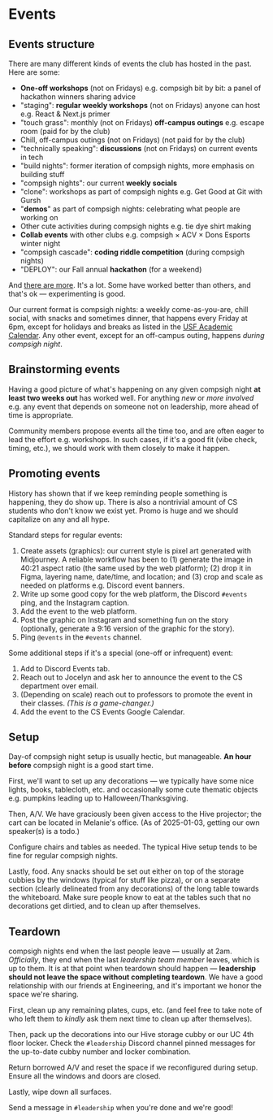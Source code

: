 # Events

## Events structure

There are many different kinds of events the club has hosted in the past. Here are some:

- **One-off workshops** (not on Fridays) e.g. compsigh bit by bit: a panel of hackathon winners sharing advice
- "staging": **regular weekly workshops** (not on Fridays) anyone can host e.g. React & Next.js primer
- "touch grass": monthly (not on Fridays) **off-campus outings** e.g. escape room (paid for by the club)
- Chill, off-campus outings (not on Fridays) (not paid for by the club)
- "technically speaking": **discussions** (not on Fridays) on current events in tech
- "build nights": former iteration of compsigh nights, more emphasis on building stuff
- "compsigh nights": our current **weekly socials**
- "clone": workshops as part of compsigh nights e.g. Get Good at Git with Gursh
- "**demos**" as part of compsigh nights: celebrating what people are working on
- Other cute activities during compsigh nights e.g. tie dye shirt making
- **Collab events** with other clubs e.g. compsigh × ACV × Dons Esports winter night
- "compsigh cascade": **coding riddle competition** (during compsigh nights)
- "DEPLOY": our Fall annual **hackathon** (for a weekend)

And [there are more](https://compsigh.club/events). It's a lot. Some have worked better than others, and that's ok — experimenting is good.

Our current format is compsigh nights: a weekly come-as-you-are, chill social, with snacks and sometimes dinner, that happens every Friday at 6pm, except for holidays and breaks as listed in the [USF Academic Calendar](https://myusf.usfca.edu/registration/when-to-register/academic-calendar). Any other event, except for an off-campus outing, happens *during compsigh night*.

## Brainstorming events

Having a good picture of what's happening on any given compsigh night **at least two weeks out** has worked well. For anything *new* or *more involved* e.g. any event that depends on someone not on leadership, more ahead of time is appropriate.

Community members propose events all the time too, and are often eager to lead the effort e.g. workshops. In such cases, if it's a good fit (vibe check, timing, etc.), we should work with them closely to make it happen.

## Promoting events

History has shown that if we keep reminding people something is happening, they do show up. There is also a nontrivial amount of CS students who don't know we exist yet. Promo is huge and we should capitalize on any and all hype.

Standard steps for regular events:

1. Create assets (graphics): our current style is pixel art generated with Midjourney. A reliable workflow has been to (1) generate the image in 40:21 aspect ratio (the same used by the web platform); (2) drop it in Figma, layering name, date/time, and location; and (3) crop and scale as needed on platforms e.g. Discord event banners.
2. Write up some good copy for the web platform, the Discord `#events` ping, and the Instagram caption.
3. Add the event to the web platform.
4. Post the graphic on Instagram and something fun on the story (optionally, generate a 9:16 version of the graphic for the story).
5. Ping `@events` in the `#events` channel.

Some additional steps if it's a special (one-off or infrequent) event:

1. Add to Discord Events tab.
2. Reach out to Jocelyn and ask her to announce the event to the CS department over email.
3. (Depending on scale) reach out to professors to promote the event in their classes. *(This is a game-changer.)*
4. Add the event to the CS Events Google Calendar.

## Setup

Day-of compsigh night setup is usually hectic, but manageable. **An hour before** compsigh night is a good start time.

First, we'll want to set up any decorations — we typically have some nice lights, books, tablecloth, etc. and occasionally some cute thematic objects e.g. pumpkins leading up to Halloween/Thanksgiving.

Then, A/V. We have graciously been given access to the Hive projector; the cart can be located in Melanie's office. (As of 2025-01-03, getting our own speaker(s) is a todo.)

Configure chairs and tables as needed. The typical Hive setup tends to be fine for regular compsigh nights.

Lastly, food. Any snacks should be set out either on top of the storage cubbies by the windows (typical for stuff like pizza), or on a separate section (clearly delineated from any decorations) of the long table towards the whiteboard. Make sure people know to eat at the tables such that no decorations get dirtied, and to clean up after themselves.

## Teardown

compsigh nights end when the last people leave — usually at 2am. *Officially*, they end when the last *leadership team member* leaves, which is up to them. It is at that point when teardown should happen — **leadership should not leave the space without completing teardown**. We have a good relationship with our friends at Engineering, and it's important we honor the space we're sharing.

First, clean up any remaining plates, cups, etc. (and feel free to take note of who left them to *kindly* ask them next time to clean up after themselves).

Then, pack up the decorations into our Hive storage cubby or our UC 4th floor locker. Check the `#leadership` Discord channel pinned messages for the up-to-date cubby number and locker combination.

Return borrowed A/V and reset the space if we reconfigured during setup. Ensure all the windows and doors are closed.

Lastly, wipe down all surfaces.

Send a message in `#leadership` when you're done and we're good!
